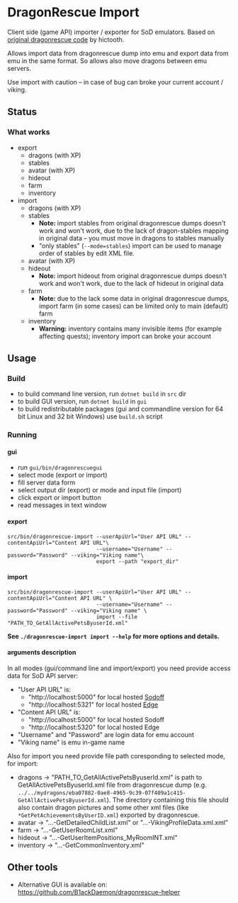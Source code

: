 # DragonRescue Import

Client side (game API) importer / exporter for SoD emulators. Based on [original dragonrescue code](https://github.com/hictooth/dragonrescue) by hictooth.

Allows import data from dragonrescue dump into emu and export data from emu in the same format.
So allows also move dragons between emu servers.

Use import with caution – in case of bug can broke your current account / viking.

## Status

### What works

* export
	* dragons (with XP)
	* stables
	* avatar (with XP)
	* hideout
	* farm
	* inventory
* import
	* dragons (with XP)
	* stables
		* **Note:** import stables from original dragonrescue dumps doesn't work and won't work, due to the lack of dragon-stables mapping in original data – you must move in dragons to stables manually
		* "only stables" (`--mode=stables`) import can be used to manage order of stables by edit XML file.
	* avatar (with XP)
	* hideout
		* **Note:** import hideout from original dragonrescue dumps doesn't work and won't work, due to the lack of hideout in original data
	* farm
		* **Note:** due to the lack some data in original dragonrescue dumps, import farm (in some cases) can be limited only to main (default) farm
	* inventory
		* **Warning:** inventory contains many invisible items (for example affecting quests); inventory import can broke your account

## Usage

### Build

* to build command line version, run `dotnet build` in `src` dir 
* to build GUI version, run `dotnet build` in `gui`
* to build redistributable packages (gui and commandline version for 64 bit Linux and 32 bit Windows) use `build.sh` script

### Running

#### gui

* run `gui/bin/dragonrescuegui`
* select mode (export or import)
* fill server data form
* select output dir (export) or mode and input file (import)
* click export or import button
* read messages in text window

#### export

```
src/bin/dragonrescue-import --userApiUrl="User API URL" --contentApiUrl="Content API URL"\
                            --username="Username" --password="Password" --viking="Viking name"\
                            export --path "export_dir"
```

#### import

```
src/bin/dragonrescue-import --userApiUrl="User API URL" --contentApiUrl="Content API URL" \
                            --username="Username" --password="Password" --viking="Viking name" \
                            import --file "PATH_TO_GetAllActivePetsByuserId.xml"
```

**See `./dragonrescue-import import --help` for more options and details.**


#### arguments description

In all modes (gui/command line and import/export) you need provide access data for SoD API server:

* "User API URL" is:
	* "http://localhost:5000" for local hosted [Sodoff](https://github.com/Spirtix/sodoff)
	* "http://localhost:5321" for local hosted [Edge](https://github.com/SkySwimmer/Edge)
* "Content API URL" is:
	* "http://localhost:5000" for local hosted Sodoff
	* "http://localhost:5320" for local hosted Edge
* "Username" and "Password" are login data for emu account
* "Viking name" is emu in-game name

Also for import you need provide file path coresponding to selected mode, for import:

* dragons → "PATH_TO_GetAllActivePetsByuserId.xml" is path to GetAllActivePetsByuserId.xml file from dragonrescue dump (e.g.  `../../mydragons/eba07882-0ae8-4965-9c39-07f409a1c415-GetAllActivePetsByuserId.xml`).
  The directory containing this file should also contain dragon pictures and some other xml files (like `*GetPetAchievementsByUserID.xml`) exported by dragonrescue.
* avatar → "...-GetDetailedChildList.xml" or "...-VikingProfileData.xml.xml"
* farm → "...-GetUserRoomList.xml"
* hideout → "...-GetUserItemPositions_MyRoomINT.xml"
* inventory → "...-GetCommonInventory.xml"


## Other tools

* Alternative GUI is available on: https://github.com/B1ackDaemon/dragonrescue-helper
